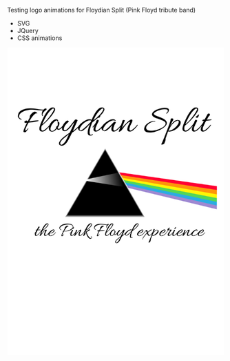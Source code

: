 Testing logo animations for Floydian Split (Pink Floyd tribute band)

- SVG
- JQuery
- CSS animations

<img src="src/floydian.svg" alt="Floydian Split logo">